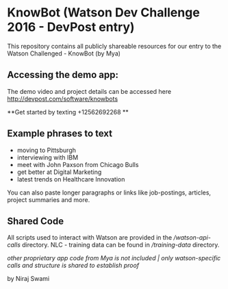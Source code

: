 # KnowBot (Watson Dev Challenge 2016 - DevPost entry)
This repository contains all publicly shareable resources for our entry to the Watson Challenged - KnowBot (by Mya)

## Accessing the demo app:
The demo video and project details can be accessed here http://devpost.com/software/knowbots

**Get started by texting +12562692268 **

## Example phrases to text
- moving to Pittsburgh
- interviewing with IBM
- meet with John Paxson from Chicago Bulls
- get better at Digital Marketing
- latest trends on Healthcare Innovation

You can also paste longer paragraphs or links like job-postings, articles, project summaries and more.

## Shared Code
All scripts used to interact with Watson are provided in the */watson-api-calls* directory. NLC - training data can be found in */training-data* directory.

_other proprietary app code from Mya is not included | only watson-specific calls and structure is shared to establish proof_

by Niraj Swami